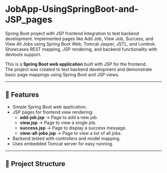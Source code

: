# JobApp-UsingSpringBoot-and-JSP_pages
Spring Boot project with JSP frontend integration to test backend development. Implemented pages like Add Job, View Job, Success, and View All Jobs using Spring Boot Web, Tomcat Jasper, JSTL, and Lombok. Showcases REST mapping, JSP rendering, and backend functionality with devtools support.


This is a **Spring Boot web application** built with JSP for the frontend.  
The project was created to test backend development and demonstrate basic page mappings using Spring Boot and JSP views.

---

## 🚀 Features
- Simple Spring Boot web application.
- JSP pages for frontend view rendering:
  - **add-job.jsp** → Page to add a new job.
  - **view.jsp** → Page to view a single job.
  - **success.jsp** → Page to display a success message.
  - **view-all-jobs.jsp** → Page to view a list of all jobs.
- Backend tested with controllers and model mapping.
- Uses embedded Tomcat server for easy running.

---

## 📂 Project Structure
